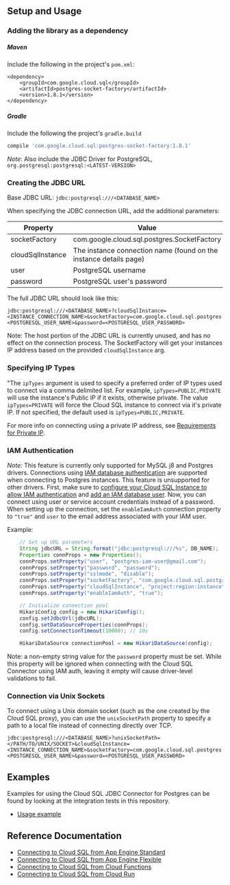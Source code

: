 
## Setup and Usage

### Adding the library as a dependency

##### Maven
Include the following in the project's `pom.xml`:
```maven-pom
<dependency>
    <groupId>com.google.cloud.sql</groupId>
    <artifactId>postgres-socket-factory</artifactId>
    <version>1.8.1</version>
</dependency>
```

##### Gradle
Include the following the project's `gradle.build`
```gradle
compile 'com.google.cloud.sql:postgres-socket-factory:1.8.1'
```
*Note*: Also include the JDBC Driver for PostgreSQL, `org.postgresql:postgresql:<LATEST-VERSION>`

### Creating the JDBC URL

Base JDBC URL: `jdbc:postgresql:///<DATABASE_NAME>`

When specifying the JDBC connection URL, add the additional parameters:

| Property         | Value         |
| ---------------- | ------------- |
| socketFactory    | com.google.cloud.sql.postgres.SocketFactory |
| cloudSqlInstance | The instance connection name (found on the instance details page) |
| user             | PostgreSQL username |
| password         | PostgreSQL user's password |

The full JDBC URL should look like this:
```
jdbc:postgresql:///<DATABASE_NAME>?cloudSqlInstance=<INSTANCE_CONNECTION_NAME>&socketFactory=com.google.cloud.sql.postgres.SocketFactory&user=<POSTGRESQL_USER_NAME>&password=<POSTGRESQL_USER_PASSWORD>
```

Note: The host portion of the JDBC URL is currently unused, and has no effect on the connection process. The SocketFactory will get your instances IP address based on the provided `cloudSqlInstance` arg. 

### Specifying IP Types
 
"The `ipTypes` argument is used to specify a preferred order of IP types used to connect via a comma delimited list. For example, `ipTypes=PUBLIC,PRIVATE` will use the instance's Public IP if it exists, otherwise private. The value `ipTypes=PRIVATE` will force the Cloud SQL instance to connect via it's private IP. If not specified, the default used is `ipTypes=PUBLIC,PRIVATE`. 

For more info on connecting using a private IP address, see [Requirements for Private IP](https://cloud.google.com/sql/docs/mysql/private-ip#requirements_for_private_ip).

### IAM Authentication
*Note:* This feature is currently only supported for MySQL j8 and Postgres drivers.
Connections using 
[IAM database authentication](https://cloud.google.com/sql/docs/postgres/iam-logins) 
are supported when connecting to Postgres instances.
This feature is unsupported for other drivers. First, make sure to
[configure your Cloud SQL Instance to allow IAM authentication](https://cloud.google.com/sql/docs/postgres/create-edit-iam-instances#configure-iam-db-instance)
and
[add an IAM database user](https://cloud.google.com/sql/docs/postgres/create-manage-iam-users#creating-a-database-user).
Now, you can connect using user or service
account credentials instead of a password. 
When setting up the connection, set the `enableIamAuth` connection property to `"true"` and `user`
to the email address associated with your IAM user. 

Example:
```java
    // Set up URL parameters
    String jdbcURL = String.format("jdbc:postgresql:///%s", DB_NAME);
    Properties connProps = new Properties();
    connProps.setProperty("user", "postgres-iam-user@gmail.com");
    connProps.setProperty("password", "password");
    connProps.setProperty("sslmode", "disable");
    connProps.setProperty("socketFactory", "com.google.cloud.sql.postgres.SocketFactory");
    connProps.setProperty("cloudSqlInstance", "project:region:instance");
    connProps.setProperty("enableIamAuth", "true");

    // Initialize connection pool
    HikariConfig config = new HikariConfig();
    config.setJdbcUrl(jdbcURL);
    config.setDataSourceProperties(connProps);
    config.setConnectionTimeout(10000); // 10s

    HikariDataSource connectionPool = new HikariDataSource(config);
```

Note: a non-empty string value for the `password` property must be set. While this property will
be ignored when connecting with the Cloud SQL Connector using IAM auth, leaving it empty will cause
driver-level validations to fail.

### Connection via Unix Sockets

To connect using a Unix domain socket (such as the one created by the Cloud SQL 
proxy), you can use the `unixSocketPath` property to specify a path to a local 
file instead of connecting directly over TCP.

```
jdbc:postgresql:///<DATABASE_NAME>?unixSocketPath=</PATH/TO/UNIX/SOCKET>&cloudSqlInstance=<INSTANCE_CONNECTION_NAME>&socketFactory=com.google.cloud.sql.postgres.SocketFactory&user=<POSTGRESQL_USER_NAME>&password=<POSTGRESQL_USER_PASSWORD>
```

## Examples

Examples for using the Cloud SQL JDBC Connector for Postgres can be found by looking at the integration tests in this repository.
* [Usage example](../jdbc/postgres/src/test/java/com/google/cloud/sql/postgres/JdbcPostgresIntegrationTests.java)

## Reference Documentation
* [Connecting to Cloud SQL from App Engine Standard](https://cloud.google.com/sql/docs/postgres/connect-app-engine-standard)
* [Connecting to Cloud SQL from App Engine Flexible](https://cloud.google.com/sql/docs/postgres/connect-app-engine-flexible)
* [Connecting to Cloud SQL from Cloud Functions](https://cloud.google.com/sql/docs/postgres/connect-functions)
* [Connecting to Cloud SQL from Cloud Run](https://cloud.google.com/sql/docs/postgres/connect-run)
